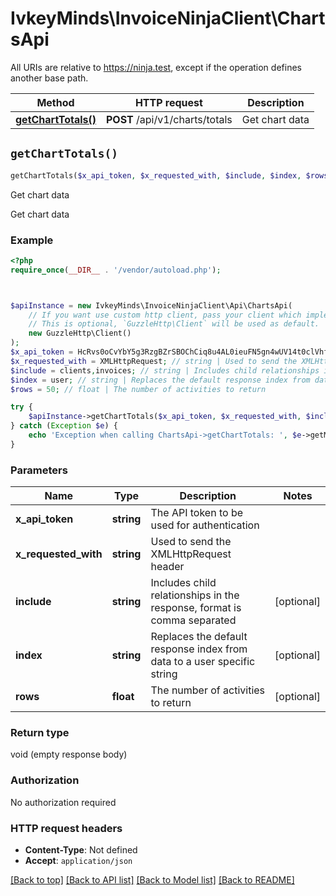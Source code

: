 # IvkeyMinds\InvoiceNinjaClient\ChartsApi

All URIs are relative to https://ninja.test, except if the operation defines another base path.

| Method | HTTP request | Description |
| ------------- | ------------- | ------------- |
| [**getChartTotals()**](ChartsApi.md#getChartTotals) | **POST** /api/v1/charts/totals | Get chart data |


## `getChartTotals()`

```php
getChartTotals($x_api_token, $x_requested_with, $include, $index, $rows)
```

Get chart data

Get chart data

### Example

```php
<?php
require_once(__DIR__ . '/vendor/autoload.php');



$apiInstance = new IvkeyMinds\InvoiceNinjaClient\Api\ChartsApi(
    // If you want use custom http client, pass your client which implements `GuzzleHttp\ClientInterface`.
    // This is optional, `GuzzleHttp\Client` will be used as default.
    new GuzzleHttp\Client()
);
$x_api_token = HcRvs0oCvYbY5g3RzgBZrSBOChCiq8u4AL0ieuFN5gn4wUV14t0clVhfPc5OX99q; // string | The API token to be used for authentication
$x_requested_with = XMLHttpRequest; // string | Used to send the XMLHttpRequest header
$include = clients,invoices; // string | Includes child relationships in the response, format is comma separated
$index = user; // string | Replaces the default response index from data to a user specific string
$rows = 50; // float | The number of activities to return

try {
    $apiInstance->getChartTotals($x_api_token, $x_requested_with, $include, $index, $rows);
} catch (Exception $e) {
    echo 'Exception when calling ChartsApi->getChartTotals: ', $e->getMessage(), PHP_EOL;
}
```

### Parameters

| Name | Type | Description  | Notes |
| ------------- | ------------- | ------------- | ------------- |
| **x_api_token** | **string**| The API token to be used for authentication | |
| **x_requested_with** | **string**| Used to send the XMLHttpRequest header | |
| **include** | **string**| Includes child relationships in the response, format is comma separated | [optional] |
| **index** | **string**| Replaces the default response index from data to a user specific string | [optional] |
| **rows** | **float**| The number of activities to return | [optional] |

### Return type

void (empty response body)

### Authorization

No authorization required

### HTTP request headers

- **Content-Type**: Not defined
- **Accept**: `application/json`

[[Back to top]](#) [[Back to API list]](../../README.md#endpoints)
[[Back to Model list]](../../README.md#models)
[[Back to README]](../../README.md)
